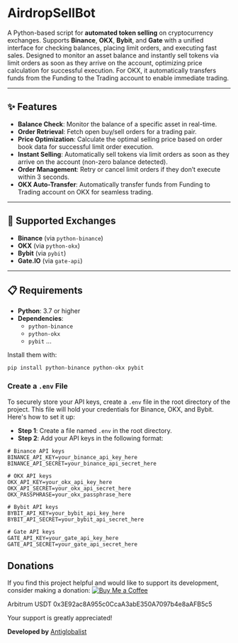 # AirdropSellBot

A Python-based script for **automated token selling** on cryptocurrency exchanges. Supports **Binance**, **OKX**, **Bybit**, and **Gate** with a unified interface for checking balances, placing limit orders, and executing fast sales. Designed to monitor an asset balance and instantly sell tokens via limit orders as soon as they arrive on the account, optimizing price calculation for successful execution. For OKX, it automatically transfers funds from the Funding to the Trading account to enable immediate trading.

---

## ✨ Features

- **Balance Check**: Monitor the balance of a specific asset in real-time.
- **Order Retrieval**: Fetch open buy/sell orders for a trading pair.
- **Price Optimization**: Calculate the optimal selling price based on order book data for successful limit order execution.
- **Instant Selling**: Automatically sell tokens via limit orders as soon as they arrive on the account (non-zero balance detected).
- **Order Management**: Retry or cancel limit orders if they don’t execute within 3 seconds.
- **OKX Auto-Transfer**: Automatically transfer funds from Funding to Trading account on OKX for seamless trading.

---

## 🏦 Supported Exchanges

- **Binance** (via `python-binance`)
- **OKX** (via `python-okx`)
- **Bybit** (via `pybit`)
- **Gate.IO** (via `gate-api`)

---

## 📋 Requirements

- **Python**: 3.7 or higher
- **Dependencies**: 
  - `python-binance`
  - `python-okx`
  - `pybit` ...

Install them with:
```bash
pip install python-binance python-okx pybit
```

### Create a `.env` File

To securely store your API keys, create a `.env` file in the root directory of the project. This file will hold your credentials for Binance, OKX, and Bybit. Here's how to set it up:

- **Step 1**: Create a file named `.env` in the root directory.
- **Step 2**: Add your API keys in the following format:

```
# Binance API keys
BINANCE_API_KEY=your_binance_api_key_here
BINANCE_API_SECRET=your_binance_api_secret_here

# OKX API keys
OKX_API_KEY=your_okx_api_key_here
OKX_API_SECRET=your_okx_api_secret_here
OKX_PASSPHRASE=your_okx_passphrase_here

# Bybit API keys
BYBIT_API_KEY=your_bybit_api_key_here
BYBIT_API_SECRET=your_bybit_api_secret_here

# Gate API keys
GATE_API_KEY=your_gate_api_key_here
GATE_API_SECRET=your_gate_api_secret_here
```

## Donations
If you find this project helpful and would like to support its development, consider making a donation:
[![Buy Me a Coffee](https://cdn.buymeacoffee.com/buttons/v2/default-yellow.png)](https://www.buymeacoffee.com/antiglobalist)

Arbitrum USDT 0x3E92ac8A955c0CcaA3abE350A7097b4e8aAFB5c5

Your support is greatly appreciated!

**Developed by** [Antiglobalist](https://t.me/deni_rodionov)
